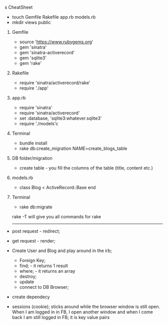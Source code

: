 s
CheatSheet
- touch Gemfile Rakefile app.rb models.rb
- mkdir views public
1. Gemfile
	- source 'https://www.rubygems.org'  
	- gem 'sinatra'  
	- gem 'sinatra-activerecord'  
	- gem 'sqlite3'  
	- gem 'rake'  
2. Rakefile  
	- require 'sinatra/activerecord/rake'  
	- require './app'  
3. app.rb  
	- require 'sinatra'  
	- require 'sinatra/activerecord'  
	- set :database, 'sqlite3:whatever.sqlite3'  
	- require './models'c  
4. Terminal
	- bundle install  
	- rake db:create_migration NAME=create_blogs_table
5. DB folder/migration  
	- create table - you fill the columns of the table (title, content etc.)
6. models.rb
	- class Blog < ActiveRecord::Base
		end
7. Terminal
	- rake db:migrate

	
	rake -T
	will give you all commands for rake
	-----------	-----------	-----------
- post request - redirect;  
- get request - render;

- Create User and Blog and play around in the irb;
	- Foreign Key;
	- find; - it returns 1 result
	- where; - it returns an array
	- destroy;
	- update
	- connect to DB Browser; 

	    
	 

- create dependecy 
  

- sessions (cookie); sticks around while the browser window is still open. When I am logged in in FB, I open another window and when I come back I am still logged in FB; it is key value pairs


